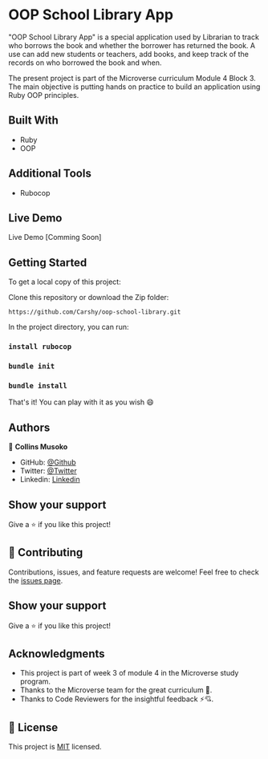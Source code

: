 
# OOP School Library App

"OOP School Library App" is a special application used by Librarian to track who borrows the book and whether the borrower has returned the book. A use can add new students or teachers, add books, and keep track of the records on who borrowed the book and when.

The present project is part of the Microverse curriculum Module 4 Block 3. The main objective is putting hands on practice to build an application using Ruby OOP principles.

## Built With

- Ruby
- OOP

## Additional Tools

- Rubocop

## Live Demo 

Live Demo [Comming Soon]

## Getting Started

To get a local copy of this project:

Clone this repository or download the Zip folder:
```
https://github.com/Carshy/oop-school-library.git
```
 
In the project directory, you can run:

### `install rubocop`

### `bundle init`

### `bundle install`

That's it! You can play with it as you wish :smile:

## Authors

👤 **Collins Musoko**

- GitHub: [@Github](https://github.com/Carshy)
- Twitter: [@Twitter](https://twitter.com/CarshyCollins)
- Linkedin: [Linkedin](https://www.linkedin.com/in/collins-musoko-864881120/)

## Show your support

Give a ⭐️ if you like this project!

## 🤝 Contributing

Contributions, issues, and feature requests are welcome!
Feel free to check the [issues page](https://github.com/Carshy/oop-school-library/issues).

## Show your support

Give a ⭐️ if you like this project!

## Acknowledgments

- This project is part of week 3 of module 4 in the Microverse study program.
- Thanks to the Microverse team for the great curriculum 🙌.
- Thanks to Code Reviewers for the insightful feedback ⚡💘.

## 📝 License

This project is [MIT](https://github.com/Carshy/readme-template/blob/master/MIT.md) licensed.

